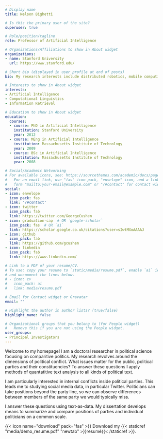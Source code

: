 ```yaml
---
# Display name
title: Nelson Bighetti

# Is this the primary user of the site?
superuser: true

# Role/position/tagline
role: Professor of Artificial Intelligence

# Organizations/Affiliations to show in About widget
organizations:
- name: Stanford University
  url: https://www.stanford.edu/

# Short bio (displayed in user profile at end of posts)
bio: My research interests include distributed robotics, mobile computing and programmable matter.

# Interests to show in About widget
interests:
- Artificial Intelligence
- Computational Linguistics
- Information Retrieval

# Education to show in About widget
education:
  courses:
  - course: PhD in Artificial Intelligence
    institution: Stanford University
    year: 2012
  - course: MEng in Artificial Intelligence
    institution: Massachusetts Institute of Technology
    year: 2009
  - course: BSc in Artificial Intelligence
    institution: Massachusetts Institute of Technology
    year: 2008

# Social/Academic Networking
# For available icons, see: https://sourcethemes.com/academic/docs/page-builder/#icons
#   For an email link, use "fas" icon pack, "envelope" icon, and a link in the
#   form "mailto:your-email@example.com" or "/#contact" for contact widget.
social:
- icon: envelope
  icon_pack: fas
  link: '/#contact'
- icon: twitter
  icon_pack: fab
  link: https://twitter.com/GeorgeCushen
- icon: graduation-cap  # OR `google-scholar`
  icon_pack: fas  # OR `ai`
  link: https://scholar.google.co.uk/citations?user=sIwtMXoAAAAJ
- icon: github
  icon_pack: fab
  link: https://github.com/gcushen
- icon: linkedin
  icon_pack: fab
  link: https://www.linkedin.com/

# Link to a PDF of your resume/CV.
# To use: copy your resume to `static/media/resume.pdf`, enable `ai` icons in `params.toml`, 
# and uncomment the lines below.
# - icon: cv
#   icon_pack: ai
#   link: media/resume.pdf

# Email for Contact widget or Gravatar
email: ""

# Highlight the author in author lists? (true/false)
highlight_name: false

# Organizational groups that you belong to (for People widget)
#   Remove this if you are not using the People widget.
user_groups:
- Principal Investigators
---
```



Welcome to my homepage! I am a doctoral researcher in political science focusing on comparitive politics.
My research revolves around the dimensions of political conflict. What issues matter for the public, political parties and
their constituencies? To answer these questions I apply methods of quantatitive text analysis to all kinds of political text.

I am particularly interested in internal conflicts inside political parties. This leads me to studying social media data, in particular Twitter. Politicians
can take positions beyond the party line, so we can observe differences between members of the same party we would typically miss.

I answer these questions using text-as-data. My dissertation develops means to summarize and compare positions of parties and individual politicians on a common scale.

{{< icon name="download" pack="fas" >}} Download my {{< staticref "media/demo_resume.pdf" "newtab" >}}resumé{{< /staticref >}}.
